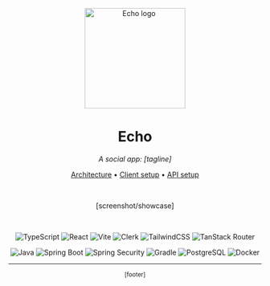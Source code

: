 <p align="center">
  <img alt="Echo logo" src="./assets/logo.svg" width="200" />
</p>

<h1 align="center">Echo</h1>

<p align="center">
  <i>A social app: [tagline]</i>
</p>

<!-- Quick links -->
<p align="center">
  <a href="./docs/architecture.md">Architecture</a> •
  <a href="./docs/frontend.md">Client setup</a> •
  <a href="./docs/backend.md">API setup</a>
</p>

<br>

<p align="center">
  [screenshot/showcase]
</p>

<br>

<!-- client -->
<p align="center">
  <img alt="TypeScript" src="https://img.shields.io/badge/TypeScript-007ACC?style=for-the-badge&logo=typescript&logoColor=white"/>
  <img alt="React" src="https://img.shields.io/badge/React-20232A?style=for-the-badge&logo=react&logoColor=61DAFB"/>
  <img alt="Vite" src="https://img.shields.io/badge/Vite-B73BFE?style=for-the-badge&logo=vite&logoColor=FFD62E"/>
  <img alt="Clerk" src="https://img.shields.io/badge/Clerk-5138EE?style=for-the-badge&logo=clerk&logoColor=white"/>
  <img alt="TailwindCSS" src="https://img.shields.io/badge/Tailwind_CSS-38B2AC?style=for-the-badge&logo=tailwind-css&logoColor=white"/>
  <img alt="TanStack Router" src="https://img.shields.io/badge/TanStack_Router-FF4154?style=for-the-badge"/>
</p>

<!-- api -->
<p align="center">
  <img alt="Java" src="https://img.shields.io/badge/Java-F71134?style=for-the-badge&logo=openjdk&logoColor=white"/>
  <img alt="Spring Boot" src="https://img.shields.io/badge/Spring_Boot-6DB33F?style=for-the-badge&logo=springboot&logoColor=white"/>
  <img alt="Spring Security" src="https://img.shields.io/badge/Spring_Security-6DB33F?style=for-the-badge&logo=springsecurity&logoColor=white"/>
  <img alt="Gradle" src="https://img.shields.io/badge/Gradle-02303A?style=for-the-badge&logo=gradle&logoColor=white"/>
  <img alt="PostgreSQL" src="https://img.shields.io/badge/PostgreSQL-4169E1?style=for-the-badge&logo=postgresql&logoColor=white"/>
  <img alt="Docker" src="https://img.shields.io/badge/Docker-2496ED?style=for-the-badge&logo=docker&logoColor=white"/>
</p>

<hr/>

<!-- footer -->
<p align="center">
  <sub>[footer]</sub>
</p>



